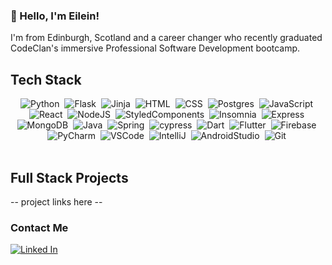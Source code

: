 ### 👋 Hello, I'm Eilein!

I'm from Edinburgh, Scotland and a career changer who recently graduated CodeClan's immersive Professional Software Development bootcamp.

## Tech Stack

<div align="center">
<img src="https://img.shields.io/badge/python-3670A0?style=for-the-badge&logo=python&logoColor=ffdd54" title="Python" alt="Python"/>&nbsp;
<img src="https://img.shields.io/badge/flask-%23000.svg?style=for-the-badge&logo=flask&logoColor=white" title="Flask" alt="Flask"/>&nbsp;
<img src="https://img.shields.io/badge/jinja-white.svg?style=for-the-badge&logo=jinja&logoColor=black" title="Jinja" alt="Jinja"/>&nbsp;
<img src="https://img.shields.io/badge/html5-%23E34F26.svg?style=for-the-badge&logo=html5&logoColor=white" title="HTML5" alt="HTML"/>&nbsp;
<img src="https://img.shields.io/badge/css3-%231572B6.svg?style=for-the-badge&logo=css3&logoColor=white" title="CSS3" alt="CSS"/>&nbsp;
<img src="https://img.shields.io/badge/postgres-%23316192.svg?style=for-the-badge&logo=postgresql&logoColor=white" title="Postgres" alt="Postgres"/>&nbsp;
<img src="https://img.shields.io/badge/javascript-%23323330.svg?style=for-the-badge&logo=javascript&logoColor=%23F7DF1E" title="Javascript" alt="JavaScript"/>&nbsp;
<img src="https://img.shields.io/badge/react-%2320232a.svg?style=for-the-badge&logo=react&logoColor=%2361DAFB" title="React" alt="React"/>&nbsp;
<img src="https://img.shields.io/badge/node.js-6DA55F?style=for-the-badge&logo=node.js&logoColor=white" title="NodeJS" alt="NodeJS"/>&nbsp;
<img src="https://img.shields.io/badge/styled--components-DB7093?style=for-the-badge&logo=styled-components&logoColor=white" title="StyledComponents" alt="StyledComponents"/>&nbsp;
<img src="https://img.shields.io/badge/Insomnia-black?style=for-the-badge&logo=insomnia&logoColor=5849BE" title="Insomnia" alt="Insomnia"/>&nbsp;
<img src="https://img.shields.io/badge/express.js-%23404d59.svg?style=for-the-badge&logo=express&logoColor=%2361DAFB" title="Express" alt="Express"/>&nbsp;
<img src="https://img.shields.io/badge/MongoDB-%234ea94b.svg?style=for-the-badge&logo=mongodb&logoColor=white" title="MongoDB" alt="MongoDB"/>&nbsp;
<img src="https://img.shields.io/badge/java-%23ED8B00.svg?style=for-the-badge&logo=openjdk&logoColor=white" title="Java" alt="Java"/>&nbsp;
<img src="https://img.shields.io/badge/spring-%236DB33F.svg?style=for-the-badge&logo=spring&logoColor=white" title="Spring" alt="Spring"/>&nbsp;
<img src="https://img.shields.io/badge/-cypress-%23E5E5E5?style=for-the-badge&logo=cypress&logoColor=058a5e" title="cypress" alt="cypress"/>&nbsp;
<img src="https://img.shields.io/badge/Dart-0175C2?style=for-the-badge&logo=dart&logoColor=white" title="Dart" alt="Dart"/>&nbsp;
<img src="https://img.shields.io/badge/Flutter-02569B?style=for-the-badge&logo=flutter&logoColor=white" title="Flutter" alt="Flutter"/>&nbsp;
<img src="https://img.shields.io/badge/Firebase-039BE5?style=for-the-badge&logo=Firebase&logoColor=white" title="Firebase" alt="Firebase"/>&nbsp;
<img src="https://img.shields.io/badge/PyCharm-000000.svg?&style=for-the-badge&logo=PyCharm&logoColor=white" title="PyCharm" alt="PyCharm"/>&nbsp;
<img src="https://img.shields.io/badge/Visual_Studio_Code-0078D4?style=for-the-badge&logo=visual%20studio%20code&logoColor=white" title="VSCode" alt="VSCode"/>&nbsp;
<img src="https://img.shields.io/badge/IntelliJ_IDEA-000000.svg?style=for-the-badge&logo=intellij-idea&logoColor=white" title="IntelliJ" alt="IntelliJ"/>&nbsp;
<img src="https://img.shields.io/badge/Android_Studio-3DDC84?style=for-the-badge&logo=android-studio&logoColor=white" title="AndriodStudio" alt="AndroidStudio"/>&nbsp;
<img src="https://img.shields.io/badge/git-%23F05033.svg?style=for-the-badge&logo=git&logoColor=white" title="Git" alt="Git"/>&nbsp;
</div>
<br/>

## Full Stack Projects

-- project links here --

### Contact Me

<a href="https://www.linkedin.com/in/eilein-fraser"><img src="https://img.shields.io/badge/linkedin-%230077B5.svg?style=for-the-badge&logo=linkedin&logoColor=white" title="LinkedIn" alt="Linked In"/></a>

<!--
**frasey/frasey** is a ✨ _special_ ✨ repository because its `README.md` (this file) appears on your GitHub profile.

Here are some ideas to get you started:

- 🔭 I’m currently working on ...
- 🌱 I’m currently learning ...
- 👯 I’m looking to collaborate on ...
- 🤔 I’m looking for help with ...
- 💬 Ask me about ...
- 📫 How to reach me: ...
- 😄 Pronouns: ...
- ⚡ Fun fact: ...
-->
